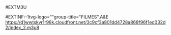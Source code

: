 

#EXTM3U

#EXTINF:-1tvg-logo=""group-title="FILMES",A&E
https://d1wwtskvr1r98k.cloudfront.net/3c9cf3a801dd4728a868f96f1ed032d2/index_2.m3u8
